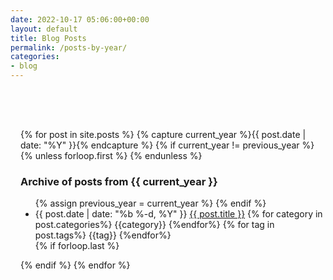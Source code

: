 ```yaml
---
date: 2022-10-17 05:06:00+00:00
layout: default
title: Blog Posts
permalink: /posts-by-year/
categories:
- blog
---
```

<div class="content" style="padding-top: 4rem;margin-left: 1rem;">
{% for post in site.posts %}
  {% capture current_year %}{{ post.date | date: "%Y" }}{% endcapture %}
  {% if current_year != previous_year %}
    {% unless forloop.first %}
      </ul>
    {% endunless %}
    <h3>Archive of posts from {{ current_year }}</h3>
    <ul>
    {% assign previous_year = current_year %}
  {% endif %}
  <li>
    <span class="post-date">{{ post.date | date: "%b %-d, %Y" }}</span>
    <a href="{{ post.url | relative_url }}">{{ post.title }}</a>
    {% for category in post.categories%} <span class="tag is-primary">{{category}}</span> {%endfor%}
    {% for tag in post.tags%} <span class="tag is-secondary"> {{tag}} </span>{%endfor%}
  </li>
  {% if forloop.last %}
    </ul>
  {% endif %}
{% endfor %}
</div>
